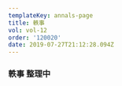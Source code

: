 ```yaml
---
templateKey: annals-page
title: 軼事
vol: vol-12
order: '120020'
date: 2019-07-27T21:12:28.094Z
---
```

### 軼事 整理中
